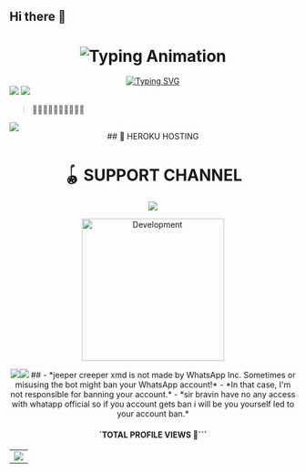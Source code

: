 ## Hi there 👋



<div align="center">

<h1 align="center">
  <img src="https://readme-typing-svg.herokuapp.com?font=Fira+Code&size=30&duration=6000&color=00FF00&background=000000&center=true&vCenter=true&width=600&lines=🌹🌹🌹sir+bravin+jeeper+creeper+xmd+bot❣️❣️❣️" alt="Typing Animation">

</h1>
 <a href="https://git.io/typing-svg"><img src="https://readme-typing-svg.demolab.com?font=Black+Ops+One&size=70&pause=500&color=8A2BE2&center=true&width=1150&height=200&lines=pair+site" alt="Typing SVG" /></a>
  </div>

</div>
<td><a href="https://dashboard.heroku.com/new?template=https://verification-7rzrm1pno-toxic-lovers-projects.vercel.app" target="_blank"><img src="https://img.shields.io/badge/deployonheroku-430098?style=for-the-badge&logo=heroku&logoColor=white&labelColor=000000&color=00ffff"/></a></td>
</td>
      <td><a href="https://jeepers-creepers-xmd-session-link-1.onrender.com" target="_blank"><img src="https://img.shields.io/badge/jeepescreepersession-6971FF?style=for-the-badge&logo=github&logoColor=white&labelColor=000000"/></a></td>
    </tr>
    <tr>





  
  > **🤜🤛🤜🤛🤜🤛🤜🤛🤜🤛**
  <a href='https://jeepers-creepers-xmd-session-link-1.onrender.com' target="_blank">
    <img src='https://img.shields.io/badge/PAIR_CODE_1-00FFFF?style=for-the-badge&logo=matrix&logoColor=white&labelColor=000000'/>
  </a></br>
<div align="center">
  <table>
    <tr>
      ## 🔹 HEROKU HOSTING
      </div>
<td><a href="https://dashboard.heroku.com/new?template=https://verification-7rzrm1pno-toxic-lovers-projects.vercel.app" target="_blank"><img src="https://img.shields.io/badge/Heroku-430098?style=for-the-badge&logo=heroku&logoColor=white&labelColor=000000&color=00ffff"/></a></td>
</td>

# 🪀  SUPPORT CHANNEL

<div align="center">
  <a href="https://whatsapp.com/channel/0029VbAoW2dAInPcTs6Fmg1o">
    <img src="https://img.shields.io/badge/Join-WhatsApp%20Channel-25D366?style=for-the-badge&logo=whatsapp&logoColor=white&labelColor=000000"/>
  </a>
</div>
                           
   <p align="center">
<img alt="Development" width="250" src="https://media2.giphy.com/media/v1.Y2lkPTc5MGI3NjExMWo0NW93NGszYTRkNWY4b2NvcG02ZGh2cDU5NTRpempueWx6ZDRsciZlcD12MV9pbnRlcm5hbF9naWZfYnlfaWQmY3Q9Zw/HWcnfScNuq880/giphy.gif?cid=6c09b952xu6syi1fyqfyc04wcfk0qvqe8fd7sop136zxfjyn&ep=v1_internal_gif_by_id&rid=giphy.gif&ct=g" /> </p>
<a><img src='https://i.imgur.com/LyHic3i.gif'/></a><a><img src='https://i.imgur.com/LyHic3i.gif'/></a>
##
- *jeeper creeper xmd is not made by WhatsApp Inc. Sometimes or misusing the bot might ban your WhatsApp account!*
- *In that case, I'm not responsible for banning your account.*
- *sir bravin have no any access with whatapp official so if you account gets ban i will be you yourself  led to your account ban.*
  
  #### `TOTAL PROFILE VIEWS 🧚```                     
  
